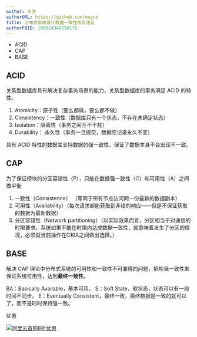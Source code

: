 ```yaml
---
author: 木渔
authorURL: https://github.com/muyus
title: 分布式系统设计数据一致性相关理论
authorFBID: 100024348750176
---
```


* ACID
* CAP
* BASE

<!--truncate-->

## ACID
关系型数据库具有解决复杂事务场景的能力，关系型数据库的事务满足 ACID 的特性。

1. Atomicity：原子性（要么都做，要么都不做）
2. Consistency：一致性（数据库只有一个状态，不存在未确定状态）
3. Isolation：隔离性（事务之间互不干扰）
4. Durability： 永久性（事务一旦提交，数据库记录永久不变）

具有 ACID 特性的数据库支持数据的强一致性，保证了数据本身不会出现不一致。

## CAP
为了保证模块的分区容错性（P），只能在数据强一致性（C）和可用性（A）之间做平衡

1. 一致性（Consistence） （等同于所有节点访问同一份最新的数据副本）
2. 可用性（Availability）（每次请求都能获取到非错的响应——但是不保证获取的数据为最新数据）
3. 分区容错性（Network partitioning）（以实际效果而言，分区相当于对通信的时限要求。系统如果不能在时限内达成数据一致性，就意味着发生了分区的情况，必须就当前操作在C和A之间做出选择。）

## BASE
解决 CAP 理论中分布式系统的可用性和一致性不可兼得的问题，牺牲强一致性来保证系统可用性，达到**最终一致性**。

BA：Basically Available，基本可用。
S：Soft State，软状态，状态可以有一段时间不同步。
E：Eventually Consistent，最终一致，最终数据是一致的就可以了，而不是时时保持强一致。


优惠

[![阿里云首购8折优惠](http://muyus.oss-cn-beijing.aliyuncs.com/aliyun/%E9%A6%96%E8%B4%AD8%E6%8A%981000-60.png "阿里云首购8折优惠")](https://promotion.aliyun.com/ntms/act/ambassador/sharetouser.html?userCode=d2bitiiq&utm_source=d2bitiiq "阿里云首购8折优惠")
